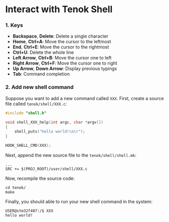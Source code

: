 Interact with Tenok Shell
=========================

### 1. Keys

* **Backspace**, **Delete**: Delete a single character
* **Home**, **Ctrl+A**: Move the cursor to the leftmost
* **End**, **Ctrl+E**: Move the cursor to the rightmost
* **Ctrl+U**: Delete the whole line
* **Left Arrow**, **Ctrl+B**: Move the cursor one to left
* **Right Arrow**, **Ctrl+F**: Move the cursor one to right
* **Up Arrow**, **Down Arrow**: Display previous typings
* **Tab**: Command completion

### 2. Add new shell command

Suppose you want to add a new command called `XXX`. First, create a source file
called  `tenok/shell/XXX.c`:

```c
#include "shell.h"

void shell_XXX_help(int argc, char *argv[])
{
    shell_puts("hello world!\n\r");
}

HOOK_SHELL_CMD(XXX);
```

Next, append the new source file to the `tenok/shell/shell.mk`:

```make
...
SRC += $(PROJ_ROOT)/user/shell/XXX.c
```

Now, recompile the source code:

```
cd tenok/
make
```

Finally, you should able to run your new shell command in the system:

```
USER@stm32f407:/$ XXX
hello world!
```
